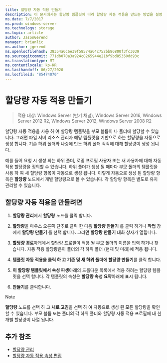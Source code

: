 ```yaml
---
title: 할당량 자동 적용 만들기
description: 이 문서에서는 할당량 템플릿에 따라 할당량 자동 적용을 만드는 방법을 설명 합니다.
ms.date: 7/7/2017
ms.prod: windows-server
ms.technology: storage
ms.topic: article
author: JasonGerend
manager: brianlic
ms.author: jgerend
ms.openlocfilehash: 38354a6c6e39f58574a64c752bb86800f3fc3039
ms.sourcegitcommit: 771db070a3a924c8265944e21bf9bd85350dd93c
ms.translationtype: MT
ms.contentlocale: ko-KR
ms.lasthandoff: 06/27/2020
ms.locfileid: "85474070"
---
```

# <a name="create-an-auto-apply-quota"></a>할당량 자동 적용 만들기

> 적용 대상: Windows Server (반기 채널), Windows Server 2016, Windows Server 2012 R2, Windows Server 2012, Windows Server 2008 R2

할당량 자동 적용을 사용 하 여 할당량 템플릿을 부모 볼륨이 나 폴더에 할당할 수 있습니다. 그러면 파일 서버 리소스 관리자 해당 템플릿을 기반으로 하는 할당량을 자동으로 생성 합니다. 기존 하위 폴더와 나중에 만든 하위 폴더 각각에 대해 할당량이 생성 됩니다.

예를 들어 요청 시 생성 되는 하위 폴더, 로밍 프로필 사용자 또는 새 사용자에 대해 자동 적용 할당량을 정의할 수 있습니다. 하위 폴더가 생성 될 때마다 부모 폴더의 템플릿을 사용 하 여 새 할당량 항목이 자동으로 생성 됩니다. 이렇게 자동으로 생성 된 할당량 항목은 **할당량** 노드에서 개별 할당량으로 볼 수 있습니다. 각 할당량 항목은 별도로 유지 관리할 수 있습니다.

## <a name="to-create-an-auto-apply-quota"></a>할당량 자동 적용을 만들려면

1.  **할당량 관리**에서 **할당량** 노드를 클릭 합니다.

2.  **할당량**을 마우스 오른쪽 단추로 클릭 한 다음 **할당량 만들기** 를 클릭 하거나 **작업** 창에서 **할당량 만들기** 를 선택 합니다. 그러면 **할당량 만들기** 대화 상자가 열립니다.

3.  **할당량 경로**아래에서 할당량 프로필이 적용 될 부모 폴더의 이름을 입력 하거나 찾습니다. 자동 적용 할당량은이 폴더의 각 하위 폴더 (현재 및 미래)에 적용 됩니다.

4.  **템플릿 자동 적용을 클릭 하 고 기존 및 새 하위 폴더에 할당량 만들기**를 클릭 합니다.

5.  **이 할당량 템플릿에서 속성 파생**아래의 드롭다운 목록에서 적용 하려는 할당량 템플릿을 선택 합니다. 각 템플릿의 속성은 **할당량 속성 요약**아래에 표시 됩니다.

6.  **만들기**를 클릭합니다.

> [!Note]
> **할당량** 노드를 선택 하 고 **새로 고침**을 선택 하 여 자동으로 생성 된 모든 할당량을 확인할 수 있습니다. 부모 볼륨 또는 폴더의 각 하위 폴더와 할당량 자동 적용 프로필에 대 한 개별 할당량이 나열 됩니다.

## <a name="additional-references"></a>추가 참조

-   [할당량 관리](quota-management.md)
-   [할당량 자동 적용 속성 편집](edit-auto-apply-quota-properties.md)